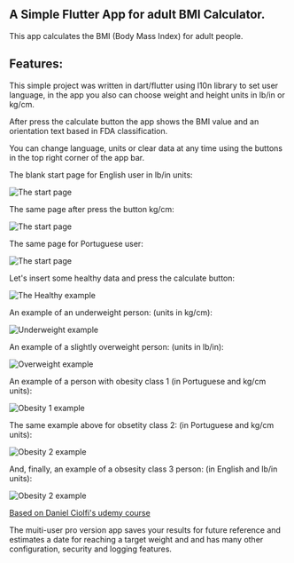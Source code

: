 ## A Simple Flutter App for adult BMI Calculator.

This app calculates the BMI (Body Mass Index) for adult people.

## Features:

This simple project was written in dart/flutter using l10n library to set user language, in the app you also can choose weight and height units in lb/in or kg/cm.

After press the calculate button the app shows the BMI value and an orientation text based in FDA classification.

You can change language, units or clear data at any time using the buttons in the top right corner of the app bar.

The blank start page for English user in lb/in units:

![The start page](readme/images\start_en_lbin.gif "The blank start page for English user in lb/in units")


The same page after press the button kg/cm:

![The start page](readme/images\start_en_kgcm.gif "The blank start page for English user in kg/cm units")

The same page for Portuguese user:

![The start page](readme/images/start_pt_kgcm.gif "The blank start page for Portuguese user in kg/cm units")


Let's insert some healthy data and press the calculate button:

![The Healthy example](readme/images/healthy_en_lbin.gif "After we insert some healthy data and press the calculate button.")


An example of an underweight person: (units in kg/cm):

![Underweight example](readme/images/underweight_en_kgcm.gif "An example of an underweight person")


An example of a slightly overweight person: (units in lb/in):

![Overweight example](readme/images/overwigt_en_lbin.gif "An example of an overweight person")


An example of a person with obesity class 1 (in Portuguese and kg/cm units):

![Obesity 1 example](readme/images/obesity_1_pt_kgcm.gif "An example of a person with obesity class 1")


The same example above for obsetity class 2: (in Portuguese and kg/cm units):

![Obesity 2 example](readme/images/obesity_2_pt_kgcm.gif "An example of a person with obesity class 2")


And, finally, an example of a obsesity class 3 person: (in English and lb/in units):

![Obesity 2 example](readme/images/obesity_3_en_lbin.gif "An example of a person with obesity class 3")




[Based on Daniel Ciolfi's udemy course](https://www.udemy.com/share/101Wim3@bL2WBnXJOyqEFUkkRTTFBdyhqzpZ32Q6N7CTpyPFdVlf_9YG0WhJUuuvZelTMLrW/)

The muiti-user pro version app saves your results for future reference and estimates a date for reaching a target weight and and has many other configuration, security and logging features.
